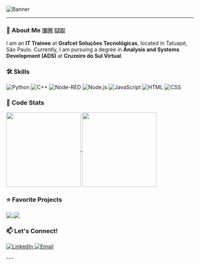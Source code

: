 ![Banner](https://github.com/MouraGabriel53/MouraGabriel53/blob/main/Capa.png)

---

### 👀 About Me 🇧🇷 🇺🇸  

I am an **IT Trainee** at **Grafcet Soluções Tecnológicas**, located in Tatuapé, São Paulo. Currently, I am pursuing a degree in **Analysis and Systems Development (ADS)** at **Cruzeiro do Sul Virtual**.

### 🛠️ Skills  

<p align="left">
  <img src="https://img.shields.io/badge/Python-%233776AB.svg?style=for-the-badge&logo=python&logoColor=white" alt="Python">
  <img src="https://img.shields.io/badge/C++-%2300599C.svg?style=for-the-badge&logo=c%2B%2B&logoColor=white" alt="C++">
  <img src="https://img.shields.io/badge/Node--RED-%238F0000.svg?style=for-the-badge&logo=nodered&logoColor=white" alt="Node-RED">
  <img src="https://img.shields.io/badge/Node.js-%23339933.svg?style=for-the-badge&logo=node.js&logoColor=white" alt="Node.js">
  <img src="https://img.shields.io/badge/JavaScript-%23F7DF1E.svg?style=for-the-badge&logo=javascript&logoColor=black" alt="JavaScript">
  <img src="https://img.shields.io/badge/HTML-%23E34F26.svg?style=for-the-badge&logo=html5&logoColor=white" alt="HTML">
  <img src="https://img.shields.io/badge/CSS-%231572B6.svg?style=for-the-badge&logo=css3&logoColor=white" alt="CSS">
</p>

### 🚀 Code Stats  

<a href="https://github.com/MouraGabriel53/github-readme-stats">
  <img height=200 align="center" src="https://github-readme-stats.vercel.app/api?username=MouraGabriel53&theme=dark" />
</a>
<a href="https://github.com/MouraGabriel53/convoychat">
  <img height=200 align="center" src="https://github-readme-stats.vercel.app/api/top-langs?username=MouraGabriel53&layout=compact&langs_count=8&card_width=320" />
</a>

### ⭐ Favorite Projects  

<a href="https://github.com/MouraGabriel53/AutomacaoPY_Arquivos">
  <img align="center" src="https://github-readme-stats.vercel.app/api/pin/?username=MouraGabriel53&repo=AutomacaoPY_Arquivos&theme=dark" />
</a>
<a href="https://github.com/MouraGabriel53/DevLinks">
  <img align="center" src="https://github-readme-stats.vercel.app/api/pin/?username=MouraGabriel53&repo=DevLinks&theme=dark" />
</a>

### 📫 Let's Connect!  

<p align="left">
  <a href="https://www.linkedin.com/in/gabrielnmoura/">
    <img src="https://img.shields.io/badge/LinkedIn-%230077B5.svg?style=for-the-badge&logo=LinkedIn&logoColor=white" alt="LinkedIn">
  </a>
  <a href="mailto:contato.gabrielnmoura@gmail.com">
    <img src="https://img.shields.io/badge/Email-D14836?style=for-the-badge&logo=gmail&logoColor=white" alt="Email">
  </a>
</p>
---
